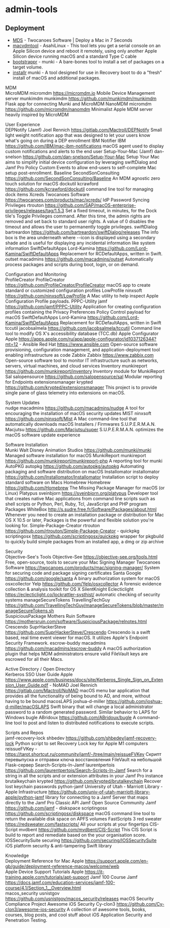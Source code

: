 # admin-tools

## Deployment
- [MDS](https://twocanoes.com/products/mac/mac-deploy-stick) - Twocanoes Software | Deploy a Mac in 7 Seconds 
- [macvdmtool](https://github.com/AsahiLinux/macvdmtool) - AsahiLinux - This tool lets you get a serial console on an Apple Silicon device and reboot it remotely, using only another Apple Silicon device running macOS and a standard Type C cable
- [bootstrappr](https://github.com/munki/bootstrappr) - munki - A bare-bones tool to install a set of packages on a target volume.
- [installr](https://github.com/munki/installr)	munki -	A tool designed for use in Recovery boot to do a "fresh" install of macOS and additional packages.
			
MDM			
MicroMDM	micromdm	https://micromdm.io	Mobile Device Management server
munkimdm	munkimdm	https://github.com/munkimdm/munkimdm	Flask app for connecting Munki and MicroMDM
NanoMDM	micromdm	https://github.com/micromdm/nanomdm	Minimalist Apple MDM server heavily inspired by MicroMDM
			
User Experience			
DEPNotify (Jamf)	Joel Rennich	https://gitlab.com/Mactroll/DEPNotify	Small light weight notification app that was designed to let your users know what's going on during a DEP enrollment
IBM Notifier	IBM	https://github.com/IBM/mac-ibm-notifications	macOS agent used to display custom notifications and alerts to the end user
Setup-Your-Mac (Jamf)	dan-snelson	https://github.com/dan-snelson/Setup-Your-Mac	Setup Your Mac aims to simplify initial device configuration by leveraging swiftDialog and Jamf Pro Policy Custom Events to allow end-users to self-complete Mac setup post-enrollment.
Baseline	SecondSonConsulting	https://github.com/SecondSonConsulting/Baseline	An MDM agnostic zero touch solution for macOS
dockutil	kcrawford	https://github.com/kcrawford/dockutil	command line tool for managing dock items
Xcreds	Twocanoes Software	https://twocanoes.com/products/mac/xcreds/	IdP Password Syncing
Privileges	rtrouton	https://github.com/SAP/macOS-enterprise-privileges/releases/tag/1.5.3	Set a fixed timeout, in minutes, for the Dock tile's Toggle Privileges command. After this time, the admin rights are removed and set back to standard user rights. A value of 0 disables the timeout and allows the user to permanently toggle privileges.
swiftDialog	bartreardon	https://github.com/bartreardon/swiftDialog/releases	The info box is the area underneath where --icon is displayed using a secondary shade and is useful for displaying any incidental information like system information
SwiftDefaultApps	Lord-Kamina	https://github.com/Lord-Kamina/SwiftDefaultApps	Replacement for RCDefaultApps, written in Swift.
outset	macadmins	https://github.com/macadmins/outset	Automatically process packages and scripts during boot, login, or on demand.
			
Configuration and Monitoring			
ProfileCreator	ProfileCreator	https://github.com/ProfileCreator/ProfileCreator	macOS app to create standard or customized configuration profiles
LowProfile	ninxsoft	https://github.com/ninxsoft/LowProfile	A Mac utility to help inspect Apple Configuration Profile payloads.
PPPC-Utility	jamf	https://github.com/jamf/PPPC-Utility	Application for creating configuration profiles containing the Privacy Preferences Policy Control payload for macOS
SwiftDefaultApps	Lord-Kamina	https://github.com/Lord-Kamina/SwiftDefaultApps	Replacement for RCDefaultApps, written in Swift
tccutil	jacobsalmela	https://github.com/jacobsalmela/tccutil	Command line tool to modify OS X's accessibility database (TCC.db)
Apple Configurator	Apple	https://apps.apple.com/ru/app/apple-configurator/id1037126344?mt=12	-
Ansible	Red Hat	https://www.ansible.com	Open-source software provisioning, configuration management, and application-deployment tool enabling infrastructure as code
Zabbix	Zabbix	https://www.zabbix.com	Open-source software tool to monitor IT infrastructure such as networks, servers, virtual machines, and cloud services
Inventory	munkireport	https://github.com/munkireport/inventory	Inventory module for MunkiReport
Sal	salopensource	https://github.com/salopensource/sal	Modular reporting for Endpoints
extensionsmanager	krypted	https://github.com/krypted/extensionsmanager	This project is to provide single pane of glass telemetry into extensions on macOS.
			
System Updates			
nudge	macadmins	https://github.com/macadmins/nudge	A tool for encouraging the installation of macOS security updates
MIST	ninxsoft	https://github.com/ninxsoft/Mist	A Mac command-line tool that automatically downloads macOS Installers / Firmwares
S.U.P.E.R.M.A.N.	Macjutsu	https://github.com/Macjutsu/super	S.U.P.E.R.M.A.N. optimizes the macOS software update experience
			
Software Installation			
Munki	Walt Disney Animation Studios	https://github.com/munki/munki	Managed software installation for macOS
MunkiReport	munkireport	https://github.com/munkireport/munkireport-php	A reporting tool for munki
AutoPKG	autopkg	https://github.com/autopkg/autopkg	Automating packaging and software distribution on macOS
Installomator	installomator	https://github.com/Installomator/Installomator	Installation script to deploy standard software on Macs
Homebrew	Homebrew	https://github.com/Homebrew	The Missing Package Manager for macOS (or Linux)
Platypus	sveinbjorn	https://sveinbjorn.org/platypus	Developer tool that creates native Mac applications from command line scripts such as shell scripts or Python, Perl, Ruby, Tcl, JavaScript and PHP program
Packages	WhiteBox	http://s.sudre.free.fr/Software/Packages/about.html	Whenever you need to create an installation package or distribution for Mac OS X 10.5 or later, Packages is the powerful and flexible solution you're looking for.
Simple-Package-Creator	rtrouton	https://github.com/rtrouton/Simple-Package-Creator	-
quickpkg	scriptingosx	https://github.com/scriptingosx/quickpkg	wrapper for pkgbuild to quickly build simple packages from an installed app, a dmg or zip archive
			
Security			
Objective-See's Tools	Objective-See	https://objective-see.org/tools.html	Free, open-source, tools to secure your Mac
Signing Manager	Twocanoes Software	https://twocanoes.com/products/mac/signing-manager/	System for securing code and package signing certificates
Santa	Google	https://github.com/google/santa	A binary authorization system for macOS
osxcollector	Yelp	https://github.com/Yelp/osxcollector	A forensic evidence collection & analysis toolkit for OS X
SilentKnight	Eclecticlight	https://eclecticlight.co/lockrattler-systhist/	automatic checking of security systems
manageSecureTokens	TravellingTechGuy	https://github.com/TravellingTechGuy/manageSecureTokens/blob/master/manageSecureTokens.sh	
SuspiciousPackage	Mothers Ruin Software	https://mothersruin.com/software/SuspiciousPackage/relnotes.html	
Crescendo	SuprHackerSteve	https://github.com/SuprHackerSteve/Crescendo	Crescendo is a swift based, real time event viewer for macOS. It utilizes Apple's Endpoint Security Framework.
escrow-buddy	macadmins	https://github.com/macadmins/escrow-buddy	A macOS authorization plugin that helps MDM administrators ensure valid FileVault keys are escrowed for all their Macs.
			
Active Directory / Open Directory			
Kerberos SSO User Guide	Apple	https://www.apple.com/business/docs/site/Kerberos_Single_Sign_on_Extension_User_Guide.pdf	-
NoMAD	Joel Rennich	https://gitlab.com/Mactroll/NoMAD	macOS menu bar application that provides all the functionality of being bound to AD, and more, without having to be bound
macosLAPS	joshua-d-miller	https://github.com/joshua-d-miller/macOSLAPS	Swift binary that will change a local administrator password to a random generated password. Similar behavior to LAPS for Windows
bugle	ABridoux	https://github.com/ABridoux/bugle	A command-line tool to post and listen to distributed notifications to execute scripts.
			
Scripts and Repos			
jamf-recovery-lock	shbedev	https://github.com/shbedev/jamf-recovery-lock	Python script to set Recovery Lock key for Apple M1 computers
reissueFVKey	-	https://tarot.shortcut.ru/community/jamf/-/tree/main/reissueFVKey	Скрипт перевыпуска и отправки ключа восстановления FileVault на небольшой Flask-сервер
Search-Scripts-In-Jamf	laurentpertois	https://github.com/laurentpertois/Search-Scripts-In-Jamf	Search for a string in all the scripts and or extension attributes in your Jamf Pro instance
brutalkeychain	krypted	https://github.com/krypted/brutalkeychain	Recover lost keychain passwords
python-jamf	University of Utah - Marriott Library - Apple Infrastructure	https://github.com/univ-of-utah-marriott-library-apple/python-jamf	library for connecting to a Jamf Server that maps directly to the Jamf Pro Classic API
Jamf Open Source Community	Jamf	https://github.com/jamf	-
diskspace	scriptingosx	https://github.com/scriptingosx/diskspace	macOS command line tool to return the available disk space on APFS volumes
FastScripts 3	red sweater	https://redsweater.com/fastscripts/	All your scripts at your fingertips
CIS-Script	mvdbent	https://github.com/mvdbent/CIS-Script	This CIS Script is build to report and remediate based on the your organisation score.
IOSSecuritySuite	securing	https://github.com/securing/IOSSecuritySuite	iOS platform security & anti-tampering Swift library
			
Knowledge			
Deployment Reference for Mac	Apple	https://support.apple.com/en-gb/guide/deployment-reference-macos/welcome/web	
Apple Device Support Tutorials	Apple	https://it-training.apple.com/tutorials/apt-support	
Jamf 100 Course	Jamf	https://docs.jamf.com/education-services/jamf-100-course/4.1/Section_1__Overview.html	
macos_security	usnistgov	https://github.com/usnistgov/macos_security/releases	macOS Security Compliance Project
Awesome iOS Security 	Cy-clon3	https://github.com/Cy-clon3/awesome-ios-security	A collection of awesome tools, books, courses, blog posts, and cool stuff about iOS Application Security and Penetration Testing.
